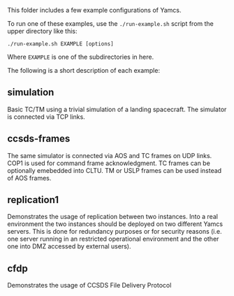 This folder includes a few example configurations of Yamcs.

To run one of these examples, use the `./run-example.sh` script from the upper
directory like this:

    ./run-example.sh EXAMPLE [options]

Where `EXAMPLE` is one of the subdirectories in here.

The following is a short description of each example:

## simulation
Basic TC/TM using a trivial simulation of a landing spacecraft. The simulator is connected via TCP links.


## ccsds-frames
The same simulator is connected via AOS and TC frames on UDP links. COP1 is used for command frame acknowledgment. TC frames can be optionally emebedded into CLTU. TM or USLP frames can be used instead of AOS frames.


## replication1
Demonstrates the usage of replication between two instances. Into a real environment the two instances should be deployed on two different Yamcs servers. This is done for redundancy purposes or for security reasons (i.e. one server running in an restricted operational environment and the other one into DMZ accessed by external users).

## cfdp
Demonstrates the usage of CCSDS File Delivery Protocol
